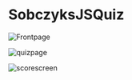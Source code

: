 # SobczyksJSQuiz


![Frontpage](https://user-images.githubusercontent.com/26222624/181877880-96c6a973-3ab7-4e39-add5-c695405d1c78.jpg)


![quizpage](https://user-images.githubusercontent.com/26222624/181877890-f9ac9d8f-2550-4dd3-a210-eb9df8539472.jpg)


![scorescreen](https://user-images.githubusercontent.com/26222624/181877895-2833279d-e830-4135-9a52-912bf95fb2c5.jpg)
